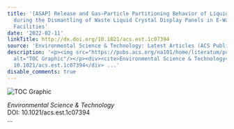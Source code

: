 ```yaml
---
title: '[ASAP] Release and Gas–Particle Partitioning Behavior of Liquid Crystal Monomers
  during the Dismantling of Waste Liquid Crystal Display Panels in E‑Waste Recycling
  Facilities'
date: '2022-02-11'
linkTitle: http://dx.doi.org/10.1021/acs.est.1c07394
source: 'Environmental Science & Technology: Latest Articles (ACS Publications)'
description: '<p><img src="https://pubs.acs.org/na101/home/literatum/publisher/achs/journals/content/esthag/0/esthag.ahead-of-print/acs.est.1c07394/20220211/images/medium/es1c07394_0005.gif"
  alt="TOC Graphic"/></p><div><cite>Environmental Science & Technology</cite></div><div>DOI:
  10.1021/acs.est.1c07394</div> ...'
disable_comments: true
---
```

<p><img src="https://pubs.acs.org/na101/home/literatum/publisher/achs/journals/content/esthag/0/esthag.ahead-of-print/acs.est.1c07394/20220211/images/medium/es1c07394_0005.gif" alt="TOC Graphic"/></p><div><cite>Environmental Science & Technology</cite></div><div>DOI: 10.1021/acs.est.1c07394</div> ...